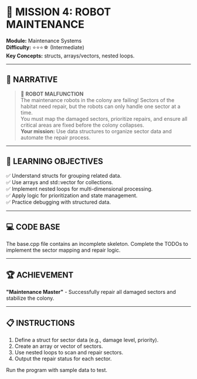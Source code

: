# 🚀 MISSION 4: ROBOT MAINTENANCE
**Module:** Maintenance Systems  
**Difficulty:** ⭐⭐⭐☆ (Intermediate)  
**Key Concepts:** structs, arrays/vectors, nested loops.

---

## 📖 NARRATIVE
> 🤖 **ROBOT MALFUNCTION**  
> The maintenance robots in the colony are failing! Sectors of the habitat need repair, but the robots can only handle one sector at a time.  
> You must map the damaged sectors, prioritize repairs, and ensure all critical areas are fixed before the colony collapses.  
> **Your mission:** Use data structures to organize sector data and automate the repair process.

---

## 🎯 LEARNING OBJECTIVES
✅ Understand structs for grouping related data.  
✅ Use arrays and std::vector for collections.  
✅ Implement nested loops for multi-dimensional processing.  
✅ Apply logic for prioritization and state management.  
✅ Practice debugging with structured data.

---

## 💻 CODE BASE
The base.cpp file contains an incomplete skeleton. Complete the TODOs to implement the sector mapping and repair logic.

---

## 🏆 ACHIEVEMENT
**"Maintenance Master"** - Successfully repair all damaged sectors and stabilize the colony.

---

## 📋 INSTRUCTIONS
1. Define a struct for sector data (e.g., damage level, priority).
2. Create an array or vector of sectors.
3. Use nested loops to scan and repair sectors.
4. Output the repair status for each sector.

Run the program with sample data to test.
